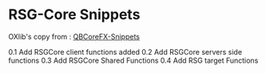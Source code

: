 # RSG-Core Snippets


OXlib's copy from : [QBCoreFX-Snippets](https://github.com/JericoFX/QBCore-FX-Snippets/)


0.1 Add RSGCore client functions added
0.2 Add RSGCore servers side functions
0.3 Add RSGCore Shared Functions
0.4 Add RSG target Functions